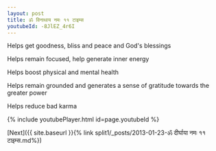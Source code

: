 ```yaml
---
layout: post
title: ॐ विनाथाय नमः ११ टाइम्स
youtubeId: -8JlEZ_4r6I
---
```

 
 
Helps get goodness, bliss and peace and God's blessings
 
Helps remain focused, help generate inner energy 
 
Helps boost physical and mental health 
 
Helps remain grounded and generates a sense of gratitude towards the greater power 
 
Helps reduce bad karma
 
 
 
 


{% include youtubePlayer.html id=page.youtubeId %}
 
[Next]({{ site.baseurl }}{% link  split1/_posts/2013-01-23-ॐ दीर्घाया नमः ११ टाइम्स.md%})
 
